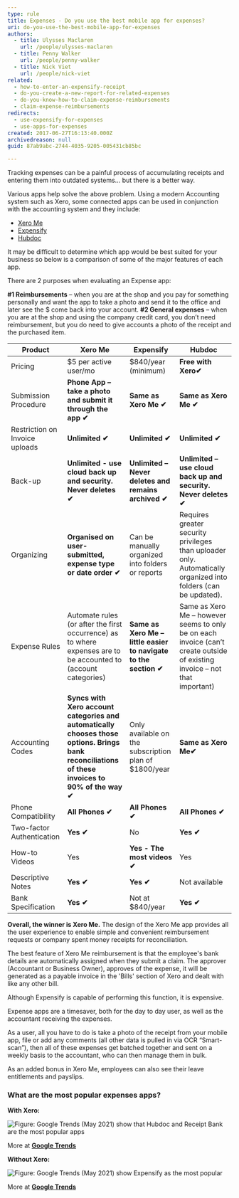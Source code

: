 ```yaml
---
type: rule
title: Expenses - Do you use the best mobile app for expenses?
uri: do-you-use-the-best-mobile-app-for-expenses
authors:
  - title: Ulysses Maclaren
    url: /people/ulysses-maclaren
  - title: Penny Walker
    url: /people/penny-walker
  - title: Nick Viet
    url: /people/nick-viet
related:
  - how-to-enter-an-expensify-receipt
  - do-you-create-a-new-report-for-related-expenses
  - do-you-know-how-to-claim-expense-reimbursements
  - claim-expense-reimbursements
redirects:
  - use-expensify-for-expenses
  - use-apps-for-expenses
created: 2017-06-27T16:13:40.000Z
archivedreason: null
guid: 87ab9abc-2744-4035-9205-005431cb85bc

---
```


Tracking expenses can be a painful process of accumulating receipts and entering them into outdated systems… but there is a better way.   

Various apps help solve the above problem. Using a modern Accounting system such as Xero, some connected apps can be used in conjunction with the accounting system and they include:

* [Xero Me](https://apps.apple.com/au/app/xero-me/id991901494)
* [Expensify](https://www.expensify.com/)
* [Hubdoc](https://www.hubdoc.com/)

It may be difficult to determine which app would be best suited for your business so below is a comparison of some of the major features of each app.

<!--endintro-->

There are 2 purposes when evaluating an Expense app:

**\#1 Reimbursements** – when you are at the shop and you pay for something personally and want the app to take a photo and send it to the office and later see the $ come back into your account.
**\#2 General expenses** – when you are at the shop and using the company credit card, you don’t need reimbursement, but you do need to give accounts a photo of the receipt and the purchased item.

| Product                        | **Xero Me**                                                                                                                                       | **Expensify**                                                    | **Hubdoc**                                                                                                                 |
| ------------------------------ | ------------------------------------------------------------------------------------------------------------------------------------------------- | ---------------------------------------------------------------- | -------------------------------------------------------------------------------------------------------------------------- |
| Pricing                        | $5 per active user/mo                                                                                                                             | $840/year (minimum)                                              | **Free with Xero✔**                                                                                                        |
| Submission Procedure           | **Phone App – take a photo and submit it through the app ✔**                                                                                      | **Same as Xero Me ✔**                                            | **Same as Xero Me ✔**                                                                                                      |
| Restriction on Invoice uploads | **Unlimited ✔**                                                                                                                                   | **Unlimited ✔**                                                  | **Unlimited ✔**                                                                                                            |
| Back-up                        | **Unlimited - use cloud back up and security. Never deletes ✔**                                                                                   | **Unlimited – Never deletes and remains archived ✔**             | **Unlimited – use cloud back up and security. Never deletes ✔**                                                            |
| Organizing                     | **Organised on user-submitted, expense type or date order ✔**                                                                                     | Can be manually organized into folders or reports                | Requires greater security privileges than uploader only. Automatically organized into folders (can be updated).            |
| Expense Rules                  | Automate rules (or after the first occurrence) as to where expenses are to be accounted to (account categories)                                   | **Same as Xero Me – little easier to navigate to the section ✔** | Same as Xero Me – however seems to only be on each invoice (can’t create outside of existing invoice – not that important) |
| Accounting Codes               | **Syncs with Xero account categories and automatically chooses those options. Brings bank reconciliations of these invoices to 90% of the way ✔** | Only available on the subscription plan of $1800/year            | **Same as Xero Me✔**                                                                                                       |
| Phone Compatibility            | **All Phones ✔**                                                                                                                                  | **All Phones ✔**                                                 | **All Phones ✔**                                                                                                           |
| Two-factor Authentication      | **Yes ✔**                                                                                                                                         | No                                                               | **Yes ✔**                                                                                                                  |
| How-to Videos                  | Yes                                                                                                                                               | **Yes - The most videos ✔**                                      | Yes                                                                                                                        |
| Descriptive Notes              | **Yes ✔**                                                                                                                                         | **Yes ✔**                                                        | Not available                                                                                                              |
| Bank Specification             | **Yes ✔**                                                                                                                                         | Not at $840/year                                                 | **Yes ✔**                                                                                                                  |


**Overall, the winner is Xero Me.** The design of the Xero Me app provides all the user experience to enable simple and convenient reimbursement requests or company spent money receipts for reconciliation. 

The best feature of Xero Me reimbursement is that the employee's bank details are automatically assigned when they submit a claim. The approver (Accountant or Business Owner), approves of the expense, it will be generated as a payable invoice in the 'Bills' section of Xero and dealt with like any other bill.

Although Expensify is capable of performing this function, it is expensive.

Expense apps are a timesaver, both for the day to day user, as well as the accountant receiving the expenses.

As a user, all you have to do is take a photo of the receipt from your mobile app, file or add any comments (all other data is pulled in via OCR “Smart-scan”), then all of these expenses get batched together and sent on a weekly basis to the accountant, who can then manage them in bulk.

As an added bonus in Xero Me, employees can also see their leave entitlements and payslips.

### **What are the most popular expenses apps?**

**With Xero:** 

![Figure: Google Trends (May 2021) show that Hubdoc and Receipt Bank are the most popular apps](google-trends-with-xero.jpg)

More at **[Google Trends](https://trends.google.com/trends/explore?q=%22Xero%20Expenses%22%2cxero%20expensify%2cxero%20hubdoc%2cxero%20%22Receipt%20Bank%22)**

**Without Xero:**

![Figure: Google Trends (May 2021) show Expensify as the most popular](google-trends-without-xero.jpg)

More at **[Google Trends](https://trends.google.com/trends/explore?geo=US&q=Xero%20Expenses%2cexpensify%2chubdoc%2c%22Receipt%20Bank%22)**
